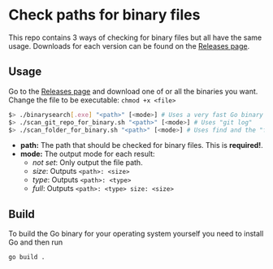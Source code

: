 # Check paths for binary files

This repo contains 3 ways of checking for binary files but all have the same usage.
Downloads for each version can be found on the [Releases page](https://github.com/MrWong99/binarysearch/releases).

## Usage

Go to the [Releases page](https://github.com/MrWong99/binarysearch/releases) and download one of or all the binaries you want.
Change the file to be executable: `chmod +x <file>`

```sh
$> ./binarysearch[.exe] "<path>" [<mode>] # Uses a very fast Go binary -> this should be preferred for speed
$> ./scan_git_repo_for_binary.sh "<path>" [<mode>] # Uses "git log"
$> ./scan_folder_for_binary.sh "<path>" [<mode>] # Uses find and the "file" utility
```

* **path:** The path that should be checked for binary files. This is **required!**.
* **mode:** The output mode for each result:
  * *not set*: Only output the file path.
  * *size*: Outputs `<path>: <size>`
  * *type*: Outputs `<path>: <type>`
  * *full*: Outputs `<path>: <type> size: <size>`

## Build

To build the Go binary for your operating system yourself you need to install Go and then run

`go build .`
